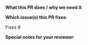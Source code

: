 <!--  Thanks for sending a pull request!  Here are some tips for you:

1. If this is your first time, please read our [`CONTRIBUTING.md`](https://github.com/maksimmernikov/grafana/blob/master/CONTRIBUTING.md) guide.
2. Ensure you have added or ran the appropriate tests for your PR.
3. If it's a new feature or config option it will need a docs update. Docs are under the docs folder in repo root.
4. If the PR is unfinished, mark it as a draft PR.
5. Rebase your PR if it gets out of sync with master
6. Name your PR as `<FeatureArea>: Describe your change`. If it's a fix or feature relevant for changelog describe the user  impact in the title. The PR title is used in changelog for issues marked with `add to changelog` label.
-->

**What this PR does / why we need it**:

**Which issue(s) this PR fixes**:
<!--
*Automatically closes linked issue when PR is merged.
Usage: `Fixes #<issue number>`, or `Fixes (paste link of issue)`.
-->
Fixes #

**Special notes for your reviewer**:

